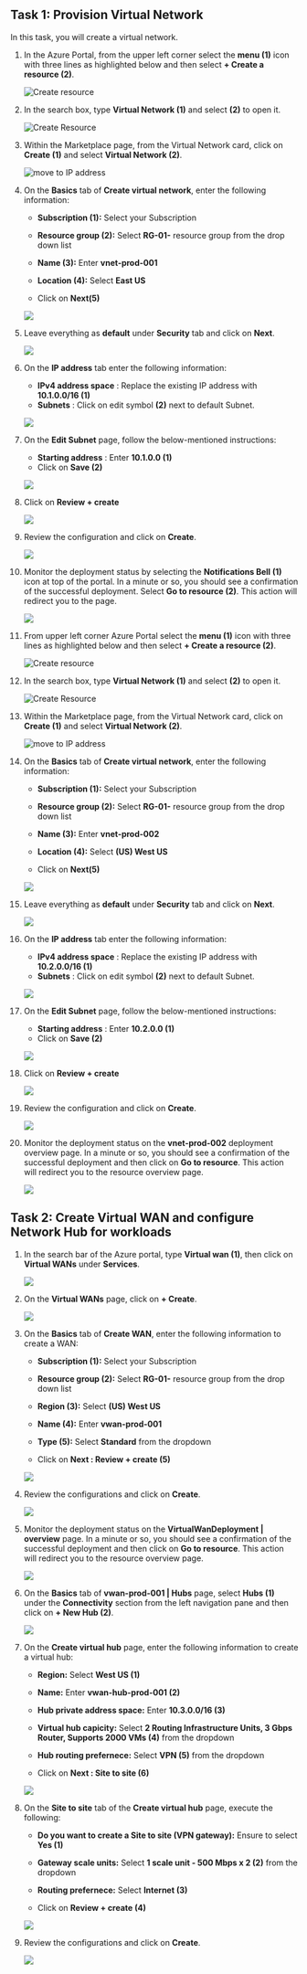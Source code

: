 ## Task 1: Provision Virtual Network 

In this task, you will create a virtual network.

1.  In the Azure Portal, from the upper left corner select the **menu (1)** icon with three lines as highlighted below and then select **+ Create a resource (2)**.

      ![Create resource](../media/01.png)
     
1.  In the search box, type **Virtual Network (1)** and select **(2)** to open it.

     ![Create Resource](../media/02.png)
     
1.  Within the Marketplace page, from the Virtual Network card, click on **Create (1)** and select **Virtual Network (2)**.

     ![move to IP address](../media/03.png)

1. On the **Basics** tab of **Create virtual network**, enter the following information:

    -  **Subscription (1):** Select your Subscription
  
    -  **Resource group (2):** Select **RG-01-<inject key="DeploymentID" enableCopy="false"/>** resource group from the drop down list

    -  **Name (3):**  Enter **vnet-prod-001**

    -  **Location (4):** Select **East US**

    - Click on **Next(5)**
  
   ![](../media/04.png)

1. Leave everything as **default** under **Security** tab and click on **Next**.

    ![](../media/05.png)

1. On the **IP address** tab enter the following information:

    - **IPv4 address space** : Replace the existing IP address with **10.1.0.0/16 (1)**
    - **Subnets** : Click on edit symbol **(2)** next to default Subnet.
  
   ![](../media/06.png)

1.  On the **Edit Subnet** page, follow the below-mentioned instructions:

    - **Starting address** : Enter **10.1.0.0 (1)**
    - Click on **Save (2)**

    ![](../media/07.png)

1. Click on **Review + create**

   ![](../media/08.png)

1. Review the configuration and click on **Create**.

   ![](../media/09.png)

1. Monitor the deployment status by selecting the **Notifications Bell (1)** icon at top of the portal. In a minute or so, you should see a confirmation of the successful deployment. Select **Go to resource (2)**. This action will redirect you to the page.

   ![](../media/10.png)

1. From upper left corner Azure Portal select the **menu (1)** icon with three lines as highlighted below and then select **+ Create a resource (2)**.

      ![Create resource](../media/01.png)
     
1.  In the search box, type **Virtual Network (1)** and select **(2)** to open it.

     ![Create Resource](../media/02.png)
     
1.  Within the Marketplace page, from the Virtual Network card, click on **Create (1)** and select **Virtual Network (2)**.

     ![move to IP address](../media/03.png)

1.  On the **Basics** tab of **Create virtual network**, enter the following information:

    -  **Subscription (1):** Select your Subscription
  
    -  **Resource group (2):** Select **RG-01-<inject key="DeploymentID" enableCopy="false"/>** resource group from the drop down list

    -  **Name (3):**  Enter **vnet-prod-002**

    -  **Location (4):** Select **(US) West US**

    - Click on **Next(5)**
  
    ![](../media/11.png)

1. Leave everything as **default** under **Security** tab and click on **Next**.

    ![](../media/05.png)

1. On the **IP address** tab enter the following information:

    - **IPv4 address space** : Replace the existing IP address with **10.2.0.0/16 (1)**
    - **Subnets** : Click on edit symbol **(2)** next to default Subnet.
  
    ![](../media/12.png)

1. On the **Edit Subnet** page, follow the below-mentioned instructions:

   - **Starting address** : Enter **10.2.0.0 (1)**
   - Click on **Save (2)**

   ![](../media/13.png)

1. Click on **Review + create**

   ![](../media/14.png)

1. Review the configuration and click on **Create**.

   ![](../media/15.png)

1. Monitor the deployment status on the **vnet-prod-002** deployment overview page. In a minute or so, you should see a confirmation of the successful deployment and then click on **Go to resource**. This action will redirect you to the resource overview page.

   ![](../media/vnet2.png)

## Task 2: Create Virtual WAN and configure Network Hub for workloads

1. In the search bar of the Azure portal, type **Virtual wan (1)**, then click on **Virtual WANs** under **Services**.

      ![](../media/16.png)

2. On the **Virtual WANs** page, click on **+ Create**.

      ![](../media/17.png)

3. On the **Basics** tab of **Create WAN**, enter the following information to create a WAN:

    -  **Subscription (1):** Select your Subscription
  
    -  **Resource group (2):** Select **RG-01-<inject key="DeploymentID" enableCopy="false"/>** resource group from the drop down list

    -  **Region (3):**  Select **(US) West US**

    -  **Name (4):** Enter **vwan-prod-001**
  
    -  **Type (5):** Select **Standard** from the dropdown
  
    -  Click on **Next : Review + create (5)**
  
   ![](../media/18.png)

4. Review the configurations and click on **Create**.

      ![](../media/19.png)

5. Monitor the deployment status on the **VirtualWanDeployment | overview** page. In a minute or so, you should see a confirmation of the successful deployment and then click on **Go to resource**. This action will redirect you to the resource overview page.

      ![](../media/20.png)

6. On the **Basics** tab of **vwan-prod-001 | Hubs** page, select **Hubs (1)** under the **Connectivity** section from the left navigation pane and then click on **+ New Hub (2)**.

      ![](../media/21.png)

 7. On the **Create virtual hub** page, enter the following information to create a virtual hub:

     -  **Region:** Select **West US (1)**
       
     -  **Name:** Enter **vwan-hub-prod-001 (2)**
   
     -  **Hub private address space:** Enter **10.3.0.0/16 (3)**
    
     -  **Virtual hub capicity:** Select **2 Routing Infrastructure Units, 3 Gbps Router, Supports 2000 VMs (4)** from the dropdown
   
     -  **Hub routing prefernece:** Select **VPN (5)** from the dropdown
   
     -  Click on **Next : Site to site (6)**
   
    ![](../media/22.png)

7. On the **Site to site** tab of the **Create virtual hub** page, execute the following:

     - **Do you want to create a Site to site (VPN gateway):** Ensure to select **Yes (1)**
  
     -  **Gateway scale units:** Select **1 scale unit - 500 Mbps x 2 (2)** from the dropdown
  
     -  **Routing prefernece:** Select **Internet (3)**
  
     -  Click on **Review + create (4)**
  
    ![](../media/23.png)

8. Review the configurations and click on **Create**.

   ![](../media/24.png)

